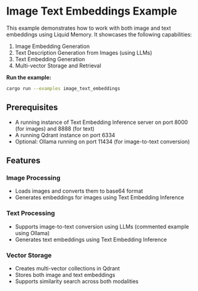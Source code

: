 # Image Text Embeddings Example

This example demonstrates how to work with both image and text embeddings using Liquid Memory. It showcases the following capabilities:

1. Image Embedding Generation
2. Text Description Generation from Images (using LLMs)
3. Text Embedding Generation
4. Multi-vector Storage and Retrieval

**Run the example:**
```bash
cargo run --examples image_text_embeddings
```

## Prerequisites

- A running instance of Text Embedding Inference server on port 8000 (for images) and 8888 (for text)
- A running Qdrant instance on port 6334
- Optional: Ollama running on port 11434 (for image-to-text conversion)

## Features

### Image Processing
- Loads images and converts them to base64 format
- Generates embeddings for images using Text Embedding Inference

### Text Processing
- Supports image-to-text conversion using LLMs (commented example using Ollama)
- Generates text embeddings using Text Embedding Inference

### Vector Storage
- Creates multi-vector collections in Qdrant
- Stores both image and text embeddings
- Supports similarity search across both modalities
